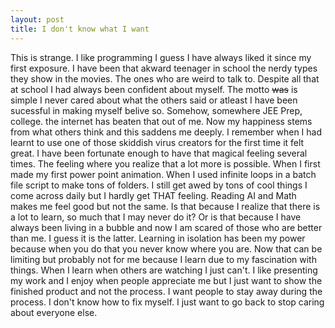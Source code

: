 ```yaml
---
layout: post
title: I don't know what I want
---
```


This is strange. I like programming I guess I have always liked it since my first exposure. I have been that akward teenager in school the nerdy types they show in the movies. The ones who are weird to talk to. Despite all that at school I had always been confident about myself. The motto ~~was~~ is simple I never cared about what the others said or atleast I have been sucessful in making myself belive so. Somehow, somewhere JEE Prep, college. the internet has beaten that out of me. Now my happiness stems from what others think and this saddens me deeply. I remember when I had learnt to use one of those skiddish virus creators for the first time it felt great. I have been fortunate enough to have that magical feeling several times. The feeling where you realize that a lot more is possible. When I first made my first power point animation. When I used infinite loops in a batch file script to make tons of folders. I still get awed by tons of cool things I come across daily but I hardly get THAT feeling. Reading AI and Math makes me feel good but not the same. Is that because I realize that there is a lot to learn, so much that I may never do it? Or is that because I have always been living in a bubble and now I am scared of those who are better than me. I guess it is the latter. Learning in isolation has been my power because when you do that you never know where you are. Now that can be limiting but probably not for me because I learn due to my fascination with things. When I learn when others are watching I just can't. I like presenting my work and I enjoy when people appreciate me but I just want to show the finished product and not the process. I want people to stay away during the process. I don't know how to fix myself. I just want to go back to stop caring about everyone else.

